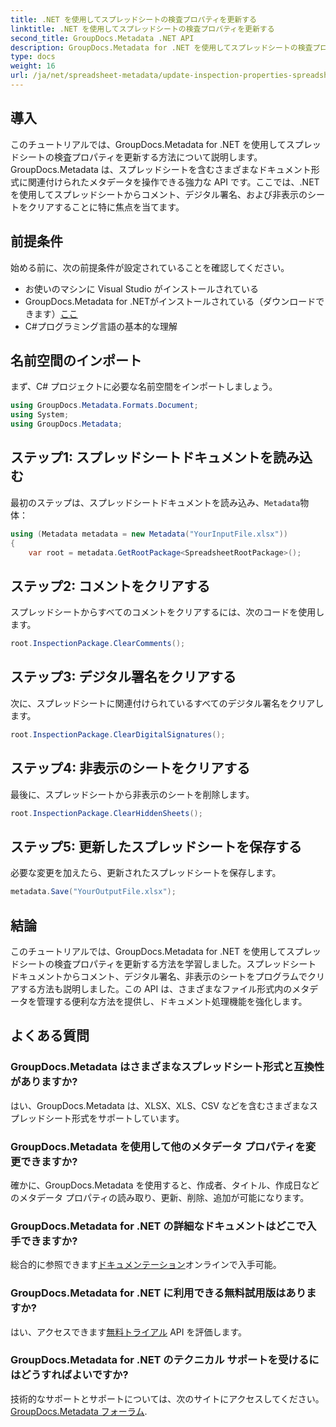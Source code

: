 ```yaml
---
title: .NET を使用してスプレッドシートの検査プロパティを更新する
linktitle: .NET を使用してスプレッドシートの検査プロパティを更新する
second_title: GroupDocs.Metadata .NET API
description: GroupDocs.Metadata for .NET を使用してスプレッドシートの検査プロパティを更新する方法を学習します。コメント、署名、非表示のシートを簡単に管理します。
type: docs
weight: 16
url: /ja/net/spreadsheet-metadata/update-inspection-properties-spreadsheets/
---
```

## 導入
このチュートリアルでは、GroupDocs.Metadata for .NET を使用してスプレッドシートの検査プロパティを更新する方法について説明します。GroupDocs.Metadata は、スプレッドシートを含むさまざまなドキュメント形式に関連付けられたメタデータを操作できる強力な API です。ここでは、.NET を使用してスプレッドシートからコメント、デジタル署名、および非表示のシートをクリアすることに特に焦点を当てます。
## 前提条件
始める前に、次の前提条件が設定されていることを確認してください。
- お使いのマシンに Visual Studio がインストールされている
-  GroupDocs.Metadata for .NETがインストールされている（ダウンロードできます）[ここ](https://releases.groupdocs.com/metadata/net/）)
- C#プログラミング言語の基本的な理解

## 名前空間のインポート
まず、C# プロジェクトに必要な名前空間をインポートしましょう。
```csharp
using GroupDocs.Metadata.Formats.Document;
using System;
using GroupDocs.Metadata;
```
## ステップ1: スプレッドシートドキュメントを読み込む
最初のステップは、スプレッドシートドキュメントを読み込み、`Metadata`物体：
```csharp
using (Metadata metadata = new Metadata("YourInputFile.xlsx"))
{
    var root = metadata.GetRootPackage<SpreadsheetRootPackage>();
```
## ステップ2: コメントをクリアする
スプレッドシートからすべてのコメントをクリアするには、次のコードを使用します。
```csharp
root.InspectionPackage.ClearComments();
```
## ステップ3: デジタル署名をクリアする
次に、スプレッドシートに関連付けられているすべてのデジタル署名をクリアします。
```csharp
root.InspectionPackage.ClearDigitalSignatures();
```
## ステップ4: 非表示のシートをクリアする
最後に、スプレッドシートから非表示のシートを削除します。
```csharp
root.InspectionPackage.ClearHiddenSheets();
```
## ステップ5: 更新したスプレッドシートを保存する
必要な変更を加えたら、更新されたスプレッドシートを保存します。
```csharp
metadata.Save("YourOutputFile.xlsx");
```

## 結論
このチュートリアルでは、GroupDocs.Metadata for .NET を使用してスプレッドシートの検査プロパティを更新する方法を学習しました。スプレッドシート ドキュメントからコメント、デジタル署名、非表示のシートをプログラムでクリアする方法も説明しました。この API は、さまざまなファイル形式内のメタデータを管理する便利な方法を提供し、ドキュメント処理機能を強化します。

## よくある質問
### GroupDocs.Metadata はさまざまなスプレッドシート形式と互換性がありますか?
はい、GroupDocs.Metadata は、XLSX、XLS、CSV などを含むさまざまなスプレッドシート形式をサポートしています。
### GroupDocs.Metadata を使用して他のメタデータ プロパティを変更できますか?
確かに、GroupDocs.Metadata を使用すると、作成者、タイトル、作成日などのメタデータ プロパティの読み取り、更新、削除、追加が可能になります。
### GroupDocs.Metadata for .NET の詳細なドキュメントはどこで入手できますか?
総合的に参照できます[ドキュメンテーション](https://reference.groupdocs.com/metadata/net/)オンラインで入手可能。
### GroupDocs.Metadata for .NET に利用できる無料試用版はありますか?
はい、アクセスできます[無料トライアル](https://releases.groupdocs.com/) API を評価します。
### GroupDocs.Metadata for .NET のテクニカル サポートを受けるにはどうすればよいですか?
技術的なサポートとサポートについては、次のサイトにアクセスしてください。[GroupDocs.Metadata フォーラム](https://forum.groupdocs.com/c/metadata/14).
